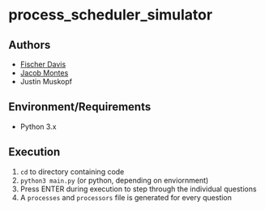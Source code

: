 # process_scheduler_simulator

## Authors
* [Fischer Davis](https://github.com/fischerdavis)
* [Jacob Montes](https://github.com/jmontesunt)
* Justin Muskopf

## Environment/Requirements
* Python 3.x

## Execution
1. `cd` to directory containing code
2. `python3 main.py` (or python, depending on enviornment)
3. Press ENTER during execution to step through the individual questions
4. A `processes` and `processors` file is generated for every question
